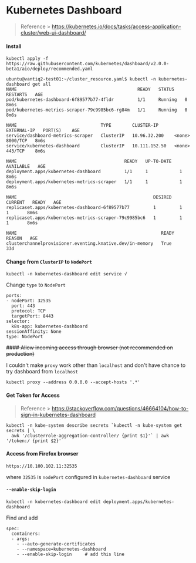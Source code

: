 # Kubernetes Dashboard

> Reference > https://kubernetes.io/docs/tasks/access-application-cluster/web-ui-dashboard/

#### Install

```
kubectl apply -f https://raw.githubusercontent.com/kubernetes/dashboard/v2.0.0-beta1/aio/deploy/recommended.yaml
```

```
ubuntu@vantiq2-test01:~/cluster_resource.yaml$ kubectl -n kubernetes-dashboard get all
NAME                                              READY   STATUS    RESTARTS   AGE
pod/kubernetes-dashboard-6f89577b77-4fldr         1/1     Running   0          8m6s
pod/kubernetes-metrics-scraper-79c9985bc6-rg84m   1/1     Running   0          8m6s

NAME                                TYPE        CLUSTER-IP      EXTERNAL-IP   PORT(S)    AGE
service/dashboard-metrics-scraper   ClusterIP   10.96.32.200    <none>        8000/TCP   8m6s
service/kubernetes-dashboard        ClusterIP   10.111.152.50   <none>        443/TCP    8m6s

NAME                                         READY   UP-TO-DATE   AVAILABLE   AGE
deployment.apps/kubernetes-dashboard         1/1     1            1           8m6s
deployment.apps/kubernetes-metrics-scraper   1/1     1            1           8m6s

NAME                                                    DESIRED   CURRENT   READY   AGE
replicaset.apps/kubernetes-dashboard-6f89577b77         1         1         1       8m6s
replicaset.apps/kubernetes-metrics-scraper-79c9985bc6   1         1         1       8m6s

NAME                                                       READY   REASON   AGE
clusterchannelprovisioner.eventing.knative.dev/in-memory   True             33d
```

#### Change from ```ClusterIP``` to ```NodePort```

```
kubectl -n kubernetes-dashboard edit service √
```

Change ```type``` to ```NodePort```
```
ports:
- nodePort: 32535
  port: 443
  protocol: TCP
  targetPort: 8443
selector:
  k8s-app: kubernetes-dashboard
sessionAffinity: None
type: NodePort
```

~~#### Allow incoming access through browser (not recommended on production)~~

I couldn't make ```proxy``` work other than ```localhost``` and don't have chance to try dashboard from ```localhost```

```
kubectl proxy --address 0.0.0.0 --accept-hosts '.*'
```

#### Get Token for Access

> Reference > https://stackoverflow.com/questions/46664104/how-to-sign-in-kubernetes-dashboard

```
kubectl -n kube-system describe secrets `kubectl -n kube-system get secrets | \
  awk '/clusterrole-aggregation-controller/ {print $1}'` | awk '/token:/ {print $2}'
```

#### Access from Firefox browser

```
https://10.100.102.11:32535
```

where ```32535``` is ```nodePort``` configured in ```kubernetes-dashboard``` service

#### ```--enable-skip-login```

```
kubectl -n kubernetes-dashboard edit deployment.apps/kubernetes-dashboard
```

Find and add

```
spec:
  containers:
  - args:
    - --auto-generate-certificates
    - --namespace=kubernetes-dashboard
    - --enable-skip-login     # add this line
```
